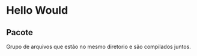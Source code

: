 Hello Would
===========

## Pacote

Grupo de arquivos que estão no mesmo diretorio e são compilados juntos.